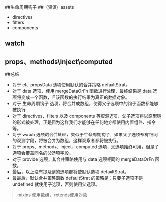 ##生命周期钩子
##（资源）assets
- directives
- filters
- components
## watch
## props、methods\inject\computed
##总结
- 对于 el、propsData 选项使用默认的合并策略 defaultStrat。
- 对于 data 选项，使用 mergeDataOrFn 函数进行处理，最终结果是 data 选项将变成一个函数，且该函数的执行结果为真正的数据对象。
- 对于 生命周期钩子 选项，将合并成数组，使得父子选项中的钩子函数都能够被执行
- 对于 directives、filters 以及 components 等资源选项，父子选项将以原型链的形式被处理，正是因为这样我们才能够在任何地方都使用内置组件、指令等。
- 对于 watch 选项的合并处理，类似于生命周期钩子，如果父子选项都有相同的观测字段，将被合并为数组，这样观察者都将被执行。
- 对于 props、methods、inject、computed 选项，父选项始终可用，但是子选项会覆盖同名的父选项字段。
- 对于 provide 选项，其合并策略使用与 data 选项相同的 mergeDataOrFn 函数。
- 最后，以上没有提及到的选项都将使默认选项 defaultStrat。
- 最最后，默认合并策略函数 defaultStrat 的策略是：只要子选项不是 undefined 就使用子选项，否则使用父选项。
> mixins 使用数组，extends使用对象
